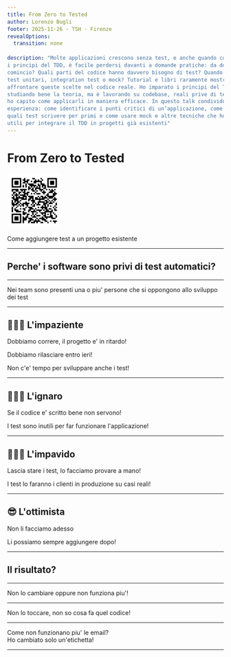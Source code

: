 ```yaml
---
title: From Zero to Tested
author: Lorenzo Bugli
footer: 2025-11-26 - TSH - Firenze
revealOptions:
  transition: none

description: "Molte applicazioni crescono senza test, e anche quando conosciamo
i principi del TDD, è facile perdersi davanti a domande pratiche: da dove
comincio? Quali parti del codice hanno davvero bisogno di test? Quando usare
test unitari, integration test o mock? Tutorial e libri raramente mostrano come
affrontare queste scelte nel codice reale. Ho imparato i principi del TDD
studiando bene la teoria, ma è lavorando su codebase, reali prive di test, che
ho capito come applicarli in maniera efficace. In questo talk condivido la mia
esperienza: come identificare i punti critici di un’applicazione, come decidere
quali test scrivere per primi e come usare mock e altre tecniche che ho trovato
utili per integrare il TDD in progetti già esistenti"
---
```


# From Zero to Tested

<img class="w-25" width="25%" src="./imgs/slide-qr-code.png" />

Come aggiungere test a un progetto esistente

---

## Perche' i software sono privi di test automatici?

---

Nei team sono presenti una o piu' persone che si oppongono allo sviluppo dei
test

---

## 🏃🏻‍➡️ L'impaziente

Dobbiamo correre, il progetto e' in ritardo!
<!-- .element class="fragment" -->

Dobbiamo rilasciare entro ieri! 
<!-- .element class="fragment" -->

Non c'e' tempo per sviluppare anche i test!
<!-- .element class="fragment" -->

---

## 🤷🏻‍♂️ L'ignaro

Se il codice e' scritto bene non servono!
<!-- .element class="fragment" -->

I test sono inutili per far funzionare l'applicazione!
<!-- .element class="fragment" -->

---

## 🦸🏻‍♂️ L'impavido

Lascia stare i test, lo facciamo provare a mano!
<!-- .element class="fragment" -->

I test lo faranno i clienti in produzione su casi reali!
<!-- .element class="fragment" -->

---

## 😎 L'ottimista

Non li facciamo adesso
<!-- .element class="fragment" -->

Li possiamo sempre aggiungere dopo! 
<!-- .element class="fragment" -->

---

## Il risultato?

---

Non lo cambiare oppure non funziona piu'!

---

Non lo toccare, non so cosa fa quel codice!

---

Come non funzionano piu' le email? <br/> Ho cambiato solo un'etichetta!

---
